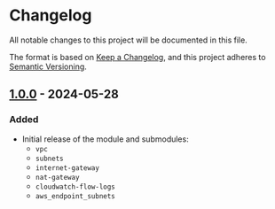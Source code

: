 # Changelog
All notable changes to this project will be documented in this file.

The format is based on [Keep a Changelog](https://keepachangelog.com/en/1.0.0/),
and this project adheres to [Semantic Versioning](https://semver.org/spec/v2.0.0.html).

## [1.0.0] - 2024-05-28
### Added

- Initial release of the module and submodules:
  - `vpc`
  - `subnets`
  - `internet-gateway`
  - `nat-gateway`
  - `cloudwatch-flow-logs`
  - `aws_endpoint_subnets`

[1.0.0]: https://github.com/dflook/terraform-aws-vpc-network/tree/1.0.0
